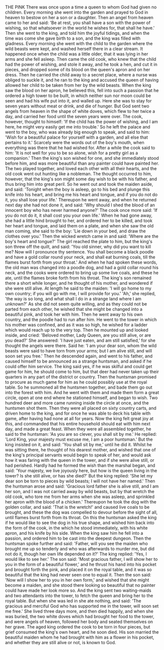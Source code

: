 THE PINK
There
was
once
upon
a
time
a
queen
to
whom
God
had
given
no
children.
Every
morning
she
went
into
the
garden
and
prayed
to
God
in
heaven
to
bestow
on
her
a
son
or
a
daughter.
Then
an
angel
from
heaven
came
to
her
and
said:
'Be
at
rest,
you
shall
have
a
son
with
the
power
of
wishing,
so
that
whatsoever
in
the
world
he
wishes
for,
that
shall
he
have.'
Then
she
went
to
the
king,
and
told
him
the
joyful
tidings,
and
when
the
time
was
come
she
gave
birth
to
a
son,
and
the
king
was
filled
with
gladness.
Every
morning
she
went
with
the
child
to
the
garden
where
the
wild
beasts
were
kept,
and
washed
herself
there
in
a
clear
stream.
It
happened
once
when
the
child
was
a
little
older,
that
it
was
lying
in
her
arms
and
she
fell
asleep.
Then
came
the
old
cook,
who
knew
that
the
child
had
the
power
of
wishing,
and
stole
it
away,
and
he
took
a
hen,
and
cut
it
in
pieces,
and
dropped
some
of
its
blood
on
the
queen's
apron
and
on
her
dress.
Then
he
carried
the
child
away
to
a
secret
place,
where
a
nurse
was
obliged
to
suckle
it,
and
he
ran
to
the
king
and
accused
the
queen
of
having
allowed
her
child
to
be
taken
from
her
by
the
wild
beasts.
When
the
king
saw
the
blood
on
her
apron,
he
believed
this,
fell
into
such
a
passion
that
he
ordered
a
high
tower
to
be
built,
in
which
neither
sun
nor
moon
could
be
seen
and
had
his
wife
put
into
it,
and
walled
up.
Here
she
was
to
stay
for
seven
years
without
meat
or
drink,
and
die
of
hunger.
But
God
sent
two
angels
from
heaven
in
the
shape
of
white
doves,
which
flew
to
her
twice
a
day,
and
carried
her
food
until
the
seven
years
were
over.
The
cook,
however,
thought
to
himself:
'If
the
child
has
the
power
of
wishing,
and
I
am
here,
he
might
very
easily
get
me
into
trouble.'
So
he
left
the
palace
and
went
to
the
boy,
who
was
already
big
enough
to
speak,
and
said
to
him:
'Wish
for
a
beautiful
palace
for
yourself
with
a
garden,
and
all
else
that
pertains
to
it.'
Scarcely
were
the
words
out
of
the
boy's
mouth,
when
everything
was
there
that
he
had
wished
for.
After
a
while
the
cook
said
to
him:
'It
is
not
well
for
you
to
be
so
alone,
wish
for
a
pretty
girl
as
a
companion.'
Then
the
king's
son
wished
for
one,
and
she
immediately
stood
before
him,
and
was
more
beautiful
than
any
painter
could
have
painted
her.
The
two
played
together,
and
loved
each
other
with
all
their
hearts,
and
the
old
cook
went
out
hunting
like
a
nobleman.
The
thought
occurred
to
him,
however,
that
the
king's
son
might
some
day
wish
to
be
with
his
father,
and
thus
bring
him
into
great
peril.
So
he
went
out
and
took
the
maiden
aside,
and
said:
'Tonight
when
the
boy
is
asleep,
go
to
his
bed
and
plunge
this
knife
into
his
heart,
and
bring
me
his
heart
and
tongue,
and
if
you
do
not
do
it,
you
shall
lose
your
life.'
Thereupon
he
went
away,
and
when
he
returned
next
day
she
had
not
done
it,
and
said:
'Why
should
I
shed
the
blood
of
an
innocent
boy
who
has
never
harmed
anyone?'
The
cook
once
more
said:
'If
you
do
not
do
it,
it
shall
cost
you
your
own
life.'
When
he
had
gone
away,
she
had
a
little
hind
brought
to
her,
and
ordered
her
to
be
killed,
and
took
her
heart
and
tongue,
and
laid
them
on
a
plate,
and
when
she
saw
the
old
man
coming,
she
said
to
the
boy:
'Lie
down
in
your
bed,
and
draw
the
clothes
over
you.'
Then
the
wicked
wretch
came
in
and
said:
'Where
are
the
boy's
heart
and
tongue?'
The
girl
reached
the
plate
to
him,
but
the
king's
son
threw
off
the
quilt,
and
said:
'You
old
sinner,
why
did
you
want
to
kill
me?
Now
will
I
pronounce
thy
sentence.
You
shall
become
a
black
poodle
and
have
a
gold
collar
round
your
neck,
and
shall
eat
burning
coals,
till
the
flames
burst
forth
from
your
throat.'
And
when
he
had
spoken
these
words,
the
old
man
was
changed
into
a
poodle
dog,
and
had
a
gold
collar
round
his
neck,
and
the
cooks
were
ordered
to
bring
up
some
live
coals,
and
these
he
ate,
until
the
flames
broke
forth
from
his
throat.
The
king's
son
remained
there
a
short
while
longer,
and
he
thought
of
his
mother,
and
wondered
if
she
were
still
alive.
At
length
he
said
to
the
maiden:
'I
will
go
home
to
my
own
country;
if
you
will
go
with
me,
I
will
provide
for
you.'
'Ah,'
she
replied,
'the
way
is
so
long,
and
what
shall
I
do
in
a
strange
land
where
I
am
unknown?'
As
she
did
not
seem
quite
willing,
and
as
they
could
not
be
parted
from
each
other,
he
wished
that
she
might
be
changed
into
a
beautiful
pink,
and
took
her
with
him.
Then
he
went
away
to
his
own
country,
and
the
poodle
had
to
run
after
him.
He
went
to
the
tower
in
which
his
mother
was
confined,
and
as
it
was
so
high,
he
wished
for
a
ladder
which
would
reach
up
to
the
very
top.
Then
he
mounted
up
and
looked
inside,
and
cried:
'Beloved
mother,
Lady
Queen,
are
you
still
alive,
or
are
you
dead?'
She
answered:
'I
have
just
eaten,
and
am
still
satisfied,'
for
she
thought
the
angels
were
there.
Said
he:
'I
am
your
dear
son,
whom
the
wild
beasts
were
said
to
have
torn
from
your
arms;
but
I
am
alive
still,
and
will
soon
set
you
free.'
Then
he
descended
again,
and
went
to
his
father,
and
caused
himself
to
be
announced
as
a
strange
huntsman,
and
asked
if
he
could
offer
him
service.
The
king
said
yes,
if
he
was
skilful
and
could
get
game
for
him,
he
should
come
to
him,
but
that
deer
had
never
taken
up
their
quarters
in
any
part
of
the
district
or
country.
Then
the
huntsman
promised
to
procure
as
much
game
for
him
as
he
could
possibly
use
at
the
royal
table.
So
he
summoned
all
the
huntsmen
together,
and
bade
them
go
out
into
the
forest
with
him.
And
he
went
with
them
and
made
them
form
a
great
circle,
open
at
one
end
where
he
stationed
himself,
and
began
to
wish.
Two
hundred
deer
and
more
came
running
inside
the
circle
at
once,
and
the
huntsmen
shot
them.
Then
they
were
all
placed
on
sixty
country
carts,
and
driven
home
to
the
king,
and
for
once
he
was
able
to
deck
his
table
with
game,
after
having
had
none
at
all
for
years.
Now
the
king
felt
great
joy
at
this,
and
commanded
that
his
entire
household
should
eat
with
him
next
day,
and
made
a
great
feast.
When
they
were
all
assembled
together,
he
said
to
the
huntsman:
'As
you
are
so
clever,
you
shall
sit
by
me.'
He
replied:
'Lord
King,
your
majesty
must
excuse
me,
I
am
a
poor
huntsman.'
But
the
king
insisted
on
it,
and
said:
'You
shall
sit
by
me,'
until
he
did
it.
Whilst
he
was
sitting
there,
he
thought
of
his
dearest
mother,
and
wished
that
one
of
the
king's
principal
servants
would
begin
to
speak
of
her,
and
would
ask
how
it
was
faring
with
the
queen
in
the
tower,
and
if
she
were
alive
still,
or
had
perished.
Hardly
had
he
formed
the
wish
than
the
marshal
began,
and
said:
'Your
majesty,
we
live
joyously
here,
but
how
is
the
queen
living
in
the
tower?
Is
she
still
alive,
or
has
she
died?'
But
the
king
replied:
'She
let
my
dear
son
be
torn
to
pieces
by
wild
beasts;
I
will
not
have
her
named.'
Then
the
huntsman
arose
and
said:
'Gracious
lord
father
she
is
alive
still,
and
I
am
her
son,
and
I
was
not
carried
away
by
wild
beasts,
but
by
that
wretch
the
old
cook,
who
tore
me
from
her
arms
when
she
was
asleep,
and
sprinkled
her
apron
with
the
blood
of
a
chicken.'
Thereupon
he
took
the
dog
with
the
golden
collar,
and
said:
'That
is
the
wretch!'
and
caused
live
coals
to
be
brought,
and
these
the
dog
was
compelled
to
devour
before
the
sight
of
all,
until
flames
burst
forth
from
its
throat.
On
this
the
huntsman
asked
the
king
if
he
would
like
to
see
the
dog
in
his
true
shape,
and
wished
him
back
into
the
form
of
the
cook,
in
the
which
he
stood
immediately,
with
his
white
apron,
and
his
knife
by
his
side.
When
the
king
saw
him
he
fell
into
a
passion,
and
ordered
him
to
be
cast
into
the
deepest
dungeon.
Then
the
huntsman
spoke
further
and
said:
'Father,
will
you
see
the
maiden
who
brought
me
up
so
tenderly
and
who
was
afterwards
to
murder
me,
but
did
not
do
it,
though
her
own
life
depended
on
it?'
The
king
replied:
'Yes,
I
would
like
to
see
her.'
The
son
said:
'Most
gracious
father,
I
will
show
her
to
you
in
the
form
of
a
beautiful
flower,'
and
he
thrust
his
hand
into
his
pocket
and
brought
forth
the
pink,
and
placed
it
on
the
royal
table,
and
it
was
so
beautiful
that
the
king
had
never
seen
one
to
equal
it.
Then
the
son
said:
'Now
will
I
show
her
to
you
in
her
own
form,'
and
wished
that
she
might
become
a
maiden,
and
she
stood
there
looking
so
beautiful
that
no
painter
could
have
made
her
look
more
so.
And
the
king
sent
two
waiting-maids
and
two
attendants
into
the
tower,
to
fetch
the
queen
and
bring
her
to
the
royal
table.
But
when
she
was
led
in
she
ate
nothing,
and
said:
'The
gracious
and
merciful
God
who
has
supported
me
in
the
tower,
will
soon
set
me
free.'
She
lived
three
days
more,
and
then
died
happily,
and
when
she
was
buried,
the
two
white
doves
which
had
brought
her
food
to
the
tower,
and
were
angels
of
heaven,
followed
her
body
and
seated
themselves
on
her
grave.
The
aged
king
ordered
the
cook
to
be
torn
in
four
pieces,
but
grief
consumed
the
king's
own
heart,
and
he
soon
died.
His
son
married
the
beautiful
maiden
whom
he
had
brought
with
him
as
a
flower
in
his
pocket,
and
whether
they
are
still
alive
or
not,
is
known
to
God.
